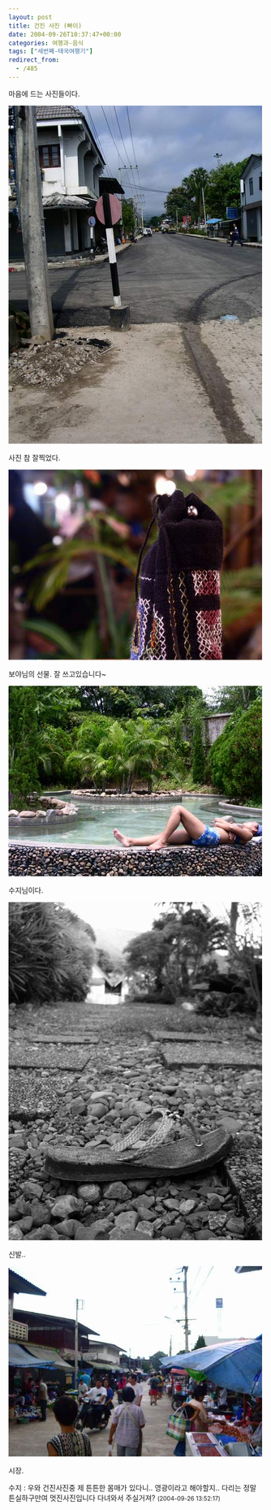 ```yaml
---
layout: post
title: 건진 사진 (빠이)
date: 2004-09-26T10:37:47+00:00
categories: 여행과-음식
tags: ["세번째-태국여행기"]
redirect_from:
  - /485
---
```


마음에 드는 사진들이다.

![ ](/assets/media/uploads_2004_09_PICT1184.jpg)

사진 참 잘찍었다.

![ ](/assets/media/uploads_2004_09_PICT1207.jpg)

보야님의 선물. 잘 쓰고있습니다~

![ ](/assets/media/uploads_2004_09_PICT1242.jpg)

수지님이다.

![ ](/assets/media/uploads_2004_09_PICT1314.jpg)

신발..

![ ](/assets/media/uploads_2004_09_PICT1399.jpg)

시장.


<div id=comments>
<div class=comment>
<!--- cmt:851 --->
<!--- mail: --->
<!--- parent:0 --->
수지 : 
우와 건진사진중 제 튼튼한 몸매가 있다니.. 영광이라고 해야할지.. 
다리는 정말 튼실하구만여
멋진사진입니다
다녀와서 주실거져?
 <small>(2004-09-26 13:52:17)</small>
</div>
</div>
